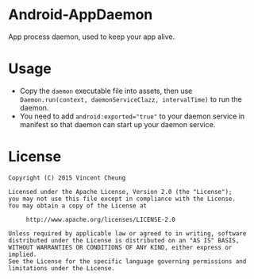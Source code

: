 Android-AppDaemon
=================

App process daemon, used to keep your app alive.

Usage
=====
* Copy the `daemon` executable file into assets, then use `Daemon.run(context, daemonServiceClazz, intervalTime)` to run the daemon.
* You need to add `android:exported="true"` to your daemon service in manifest so that daemon can start up your daemon service.

License
=======

    Copyright (C) 2015 Vincent Cheung

    Licensed under the Apache License, Version 2.0 (the "License");
    you may not use this file except in compliance with the License.
    You may obtain a copy of the License at

         http://www.apache.org/licenses/LICENSE-2.0

    Unless required by applicable law or agreed to in writing, software
    distributed under the License is distributed on an "AS IS" BASIS,
    WITHOUT WARRANTIES OR CONDITIONS OF ANY KIND, either express or implied.
    See the License for the specific language governing permissions and
    limitations under the License.